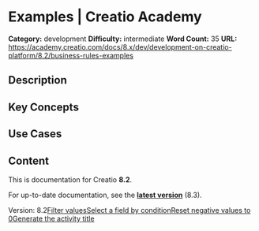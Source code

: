 # Examples | Creatio Academy

**Category:** development **Difficulty:** intermediate **Word Count:** 35
**URL:**
https://academy.creatio.com/docs/8.x/dev/development-on-creatio-platform/8.2/business-rules-examples

## Description

## Key Concepts

## Use Cases

## Content

This is documentation for Creatio **8.2**.

For up-to-date documentation, see the
**[latest version](/docs/8.x/dev/development-on-creatio-platform/getting-started/development-recommendations)**
(8.3).

Version:
8.2[Filter values](/docs/8.x/dev/development-on-creatio-platform/8.2/mobile-development/mobile-basics/business-rules/examples/filter-values)[Select a field by condition](/docs/8.x/dev/development-on-creatio-platform/8.2/mobile-development/mobile-basics/business-rules/examples/select-a-field-by-condition)[Reset negative values to 0](/docs/8.x/dev/development-on-creatio-platform/8.2/mobile-development/mobile-basics/business-rules/examples/reset-negative-values-to-0)[Generate the activity title](/docs/8.x/dev/development-on-creatio-platform/8.2/mobile-development/mobile-basics/business-rules/examples/generate-the-title-of-an-activity)
